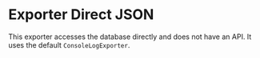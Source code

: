 # Exporter Direct JSON

This exporter accesses the database directly and does not have an API. It uses the default `ConsoleLogExporter`.
